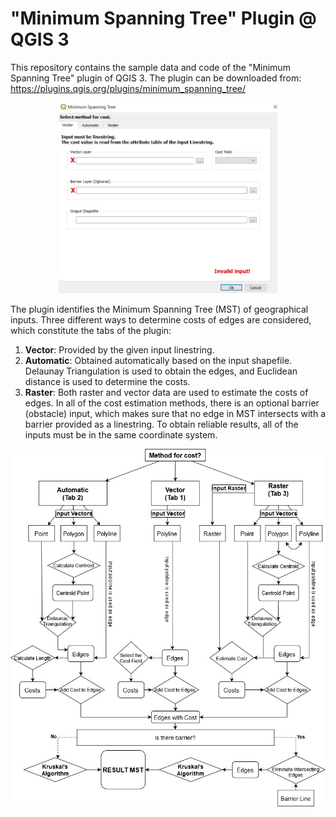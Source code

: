 # "Minimum Spanning Tree" Plugin @ QGIS 3

This repository contains the sample data and code of the "Minimum Spanning Tree" plugin of QGIS 3. The plugin can be downloaded from: https://plugins.qgis.org/plugins/minimum_spanning_tree/

<p align="center">
  <img width="350" src="images/gui.jpg">
</p>


The plugin identifies the Minimum Spanning Tree (MST) of geographical inputs. Three different ways to determine costs of edges are considered, which constitute the tabs of the plugin: 
1. **Vector**: Provided by the given input linestring. 
2. **Automatic**: Obtained automatically based on the input shapefile. Delaunay Triangulation is used to obtain the edges, and Euclidean distance is used to determine the costs. 
3. **Raster**: Both raster and vector data are used to estimate the costs of edges. In all of the cost estimation methods, there is an optional barrier (obstacle) input, which makes sure that no edge in MST intersects with a barrier provided as a linestring. To obtain reliable results, all of the inputs must be in the same coordinate system.


<p align="center">
  <img width="700" src="images/flowchart.jpg">
</p>
